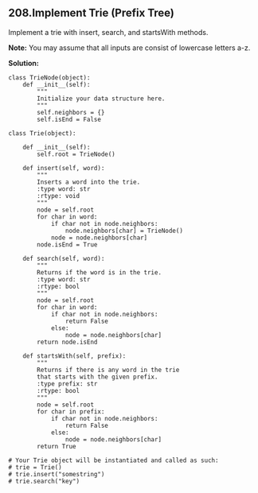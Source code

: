 ## 208.Implement Trie (Prefix Tree)

Implement a trie with insert, search, and startsWith methods.

**Note:**
You may assume that all inputs are consist of lowercase letters a-z.

**Solution:**

    class TrieNode(object):
        def __init__(self):
            """
            Initialize your data structure here.
            """
            self.neighbors = {}
            self.isEnd = False

    class Trie(object):

        def __init__(self):
            self.root = TrieNode()

        def insert(self, word):
            """
            Inserts a word into the trie.
            :type word: str
            :rtype: void
            """
            node = self.root
            for char in word:
                if char not in node.neighbors:
                    node.neighbors[char] = TrieNode()
                node = node.neighbors[char]
            node.isEnd = True

        def search(self, word):
            """
            Returns if the word is in the trie.
            :type word: str
            :rtype: bool
            """
            node = self.root
            for char in word:
                if char not in node.neighbors:
                    return False
                else:
                    node = node.neighbors[char]
            return node.isEnd

        def startsWith(self, prefix):
            """
            Returns if there is any word in the trie
            that starts with the given prefix.
            :type prefix: str
            :rtype: bool
            """
            node = self.root
            for char in prefix:
                if char not in node.neighbors:
                    return False
                else:
                    node = node.neighbors[char]
            return True

    # Your Trie object will be instantiated and called as such:
    # trie = Trie()
    # trie.insert("somestring")
    # trie.search("key")